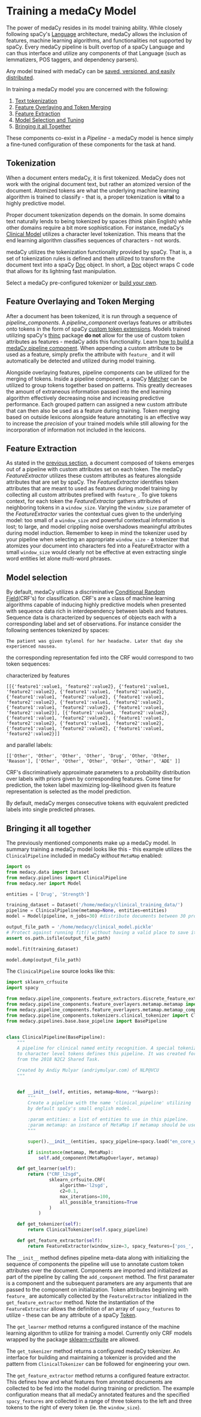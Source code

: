 # Training a medaCy Model
The power of medaCy resides in its model training ability. While closely following spaCy's [Language](https://spacy.io/usage/adding-languages) architecture, medaCy allows the inclusion of features, machine learning algorithms, and functionalities not supported by spaCy. Every medaCy pipeline is built overtop of a spaCy Language and can thus interface and utilize any components of that Language (such as lemmatizers, POS taggers, and dependency parsers).

Any model trained with medaCy can be [saved, versioned, and easily distributed](packaging_a_medacy_model.md).

In training a medaCy model you are concerned with the following:

1. [Text tokenization](#tokenization)
2. [Feature Overlaying and Token Merging](#feature-overlaying-and-token-merging)
3. [Feature Extraction](#feature-extraction)
4. [Model Selection and Tuning](#model-selection)
5. [Bringing it all Together](#bringing-it-all-together)

These components co-exist in a *Pipeline* - a medaCy model is hence simply a fine-tuned configuration of these components for the task at hand.


## Tokenization
When a document enters medaCy, it is first tokenized. MedaCy does not work with the original document text, but rather an atomized version of the document. Atomized tokens are what the underlying machine learning algorithm is trained to classify - that is, a proper tokenization is **vital** to a highly predictive model.

Proper document tokenization depends on the domain. In some domains text naturally lends to being tokenized by spaces (think plain English) while other domains require a bit more sophistication. For instance, medaCy's [Clinical Model](../models/clinical_notes_model.md) utilizes a character level tokenization. This means that the end learning algorithm classifies sequences of characters - not words.

medaCy utilizes the tokenization functionality provided by spaCy. That is, a set of tokenization rules is defined and then utilized to transform the document text into a spaCy [Doc](https://spacy.io/api/doc) object. In short, a [Doc](https://spacy.io/api/doc) object wraps C code that allows for its lightning fast manipulation.

Select a medaCy pre-configured tokenizer or [build your own](building_a_custom_tokenizer.md).

## Feature Overlaying and Token Merging
After a document has been tokenized, it is run through a sequence of *pipeline_components*. A *pipeline_component* overlays features or attributes onto tokens in the form of spaCy [custom token extensions](https://spacy.io/api/token#set_extension). Models trained utilizing spaCy's [thinc](https://github.com/explosion/thinc) package **do not** allow for the use of custom token attributes as features - medaCy adds this functionality. Learn [how to build a medaCy pipeline component](building_a_custom_pipeline_component.md). When appending a custom attribute to be used as a feature, simply prefix the attribute with `feature_` and it will automatically be detected and utilized during model training.

Alongside overlaying features, pipeline components can be utilized for the merging of tokens. Inside a pipeline component, a spaCy [Matcher](https://spacy.io/api/matcher) can be utilized to group tokens together based on patterns. This greatly decreases the amount of extraneous information passed into the end learning algorithm effectively decreasing noise and increasing predictive performance. Each grouped pattern can assigned a new custom attribute that can then also be used as a feature during training. Token merging based on outside lexicons alongside feature annotating is an effective way to increase the *precision* of your trained models while still allowing for the incorporation of information not included in the lexicons.



## Feature Extraction

As stated in the [previous section](#feature-overlaying-and-token-merging), a document composed of tokens emerges out of a pipeline with custom attributes set on each token. The medaCy *FeatureExtractor* utilizes these custom attributes as features alongside attributes that are set by spaCy. The *FeatureExtractor* identifies token attributes that are meant to used as features during model training by collecting all custom attributes prefixed with `feature_`. To give tokens context, for each  token the *FeatureExtractor* gathers attributes of neighboring tokens in a `window_size`. Varying the `window_size` parameter of the *FeatureExtractor* varies the contextual cues given to the underlying model: too small of a `window_size` and powerful contextual information is lost; to large, and model crippling noise overshadows meaningful attributes during model induction. Remember to keep in mind the tokenizer used by your pipeline when selecting an appropriate `window_size` - a tokenizer that atomizes your document into characters fed into a FeatureExtractor with a small `window_size` would clearly not be effective at even extracting single word entities let alone multi-word phrases. 

## Model selection
By default, medaCy utilizes a discriminative [Conditional Random Field](https://en.wikipedia.org/wiki/Conditional_random_field)(CRF's) for classification. CRF's are a class of machine learning algorithms capable of inducing highly predictive models when presented with sequence data rich in interdependency between labels and features. Sequence data is characterized by sequences of objects each with a corresponding label and set of observations. For instance consider the following sentences tokenized by spaces:

```
The patient was given tylenol for her headache. Later that day she experienced nausea.
```

the corresponding representation fed into the CRF would correspond to two token sequences:

characterized by features

```
[[{'feature1':value1, 'feature2':value2}, {'feature1':value1, 'feature2':value2}, {'feature1':value1, 'feature2':value2}, {'feature1':value1, 'feature2':value2}, {'feature1':value1, 'feature2':value2}, {'feature1':value1, 'feature2':value2}, {'feature1':value1, 'feature2':value2}, {'feature1':value1, 'feature2':value2}], [{'feature1':value1, 'feature2':value2}, {'feature1':value1, 'feature2':value2}, {'feature1':value1, 'feature2':value2}, {'feature1':value1, 'feature2':value2}, {'feature1':value1, 'feature2':value2}, {'feature1':value1, 'feature2':value2}]]
```
and parallel labels:

```
[['Other', 'Other', 'Other', 'Other', 'Drug', 'Other, 'Other, 'Reason'], ['Other', 'Other', 'Other', 'Other', 'Other', 'ADE' ]]
```

CRF's discriminatively approximate parameters to a probability distribution over labels with priors given by corresponding features. Come time for prediction, the token label maximizing log-likelihood given its feature representation is selected as the model prediction.

By default, medaCy merges consecutive tokens with equivalent predicted labels into single predicted phrases.


## Bringing it all together
The previously mentioned components make up a medaCy model. In summary training a medaCy model looks like this - this example utilizes the `ClinicalPipeline` included in medaCy *without* `MetaMap` enabled:

```python
import os
from medacy.data import Dataset
from medacy.pipelines import ClinicalPipeline
from medacy.ner import Model

entities = ['Drug', 'Strength']

training_dataset = Dataset('/home/medacy/clinical_training_data/')
pipeline = ClinicalPipeline(metamap=None, entities=entities)
model = Model(pipeline, n_jobs=30) #distribute documents between 30 processes during training and prediction

output_file_path = '/home/medacy/clinical_model.pickle'
# Protect against running fit() without having a valid place to save it
assert os.path.isfile(output_file_path)

model.fit(training_dataset)

model.dump(output_file_path)


```

The `ClinicalPipeline` source looks like this:

```python
import sklearn_crfsuite
import spacy

from medacy.pipeline_components.feature_extractors.discrete_feature_extractor import FeatureExtractor
from medacy.pipeline_components.feature_overlayers.metamap.metamap import MetaMap
from medacy.pipeline_components.feature_overlayers.metamap.metamap_component import MetaMapOverlayer
from medacy.pipeline_components.tokenizers.clinical_tokenizer import ClinicalTokenizer
from medacy.pipelines.base.base_pipeline import BasePipeline


class ClinicalPipeline(BasePipeline):
    """
    A pipeline for clinical named entity recognition. A special tokenizer that breaks down a clinical document
    to character level tokens defines this pipeline. It was created for the extraction of ADE related entities
    from the 2018 N2C2 Shared Task.

    Created by Andiy Mulyar (andriymulyar.com) of NLP@VCU
    """


    def __init__(self, entities, metamap=None, **kwargs):
        """
        Create a pipeline with the name 'clinical_pipeline' utilizing
        by default spaCy's small english model.

        :param entities: a list of entities to use in this pipeline.
        :param metamap: an instance of MetaMap if metamap should be used, defaults to None.
        """

        super().__init__(entities, spacy_pipeline=spacy.load("en_core_web_sm"))

        if isinstance(metamap, MetaMap):
            self.add_component(MetaMapOverlayer, metamap)

    def get_learner(self):
        return ("CRF_l2sgd",
                sklearn_crfsuite.CRF(
                    algorithm='l2sgd',
                    c2=0.1,
                    max_iterations=100,
                    all_possible_transitions=True
                )
            )

    def get_tokenizer(self):
        return ClinicalTokenizer(self.spacy_pipeline)

    def get_feature_extractor(self):
        return FeatureExtractor(window_size=3, spacy_features=['pos_', 'shape_', 'prefix_', 'suffix_', 'text'])
```


The `__init__` method defines pipeline meta-data along with initializing the sequence of components the pipeline will use to annotate custom token attributes over the document. Components are imported and initialized as part of the pipeline by calling the `add_component` method. The first paramater is a component and the subsequent parameters are any arguments that are passed to the component on initialization. Token attributes beginning with `feature_` are automically collected by the `FeatureExtractor` initialized in the `get_feature_extractor` method.  Note the instantiation of the `FeatureExtractor` allows the definition of an array of `spacy_features` to utilize - these can be any attribute of a spaCy [Token](https://spacy.io/api/token#attributes).

The `get_learner` method returns a configured instance of the machine learning algorithm to utilize for training a model. Currently only CRF models wrapped by the package [sklearn-crfsuite](https://sklearn-crfsuite.readthedocs.io/en/latest/) are allowed.

The `get_tokenizer` method returns a configured medaCy tokenizer. An interface for building and maintaining a tokenizer is provided and the pattern from `ClinicalTokenizer` can be followed for engineering your own.

The `get_feature_extractor` method returns a configured feature extractor. This defines how and what features from annotated documents are collected to be fed into the model during training or prediction. The example configuration means that all medaCy annotated features and the specified `spacy_features` are collected in a range of three tokens to the left and three tokens to the right of every token (ie. the `window_size`).





